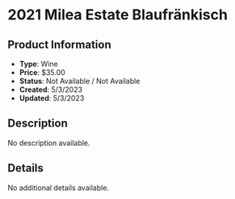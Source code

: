 # 2021 Milea Estate Blaufränkisch

## Product Information
- **Type**: Wine
- **Price**: $35.00
- **Status**: Not Available / Not Available
- **Created**: 5/3/2023
- **Updated**: 5/3/2023

## Description
No description available.



## Details
No additional details available.
